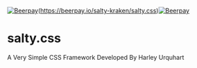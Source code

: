 [![Beerpay](https://beerpay.io/salty-kraken/salty.css/badge.svg?style=flat-square)](https://beerpay.io/salty-kraken/salty.css)(https://beerpay.io/salty-kraken/salty.css)[![Beerpay](https://beerpay.io/salty-kraken/salty.css/make-wish.svg)](https://beerpay.io/salty-kraken/salty.css)
# salty.css
A Very Simple CSS Framework Developed By Harley Urquhart
